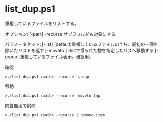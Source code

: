 # list_dup.ps1

重複しているファイルをリストする。

オプション:
[-path] <path>
-recurse サブフォルダも対象にする

パラメータセット:
[-list] (default)重複しているファイルのうち、最初の一個を除いたリストを返す
[-moveto <path>] -listで得られた物を指定したパスへ移動する
[-group] 重複しているファイル表示。確認用。

確認
```
>./list_dup.ps1 <path> -recurse -group
```

移動
```
>./list_dup.ps1 <path> -recurse -moveto tmp
```

問答無用で削除
```
>./list_dup.ps1 <path> -recurse | remove-item
```